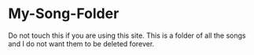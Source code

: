 # My-Song-Folder
Do not touch this if you are using this site. This is a folder of all the songs and I do not want them to be deleted forever.
